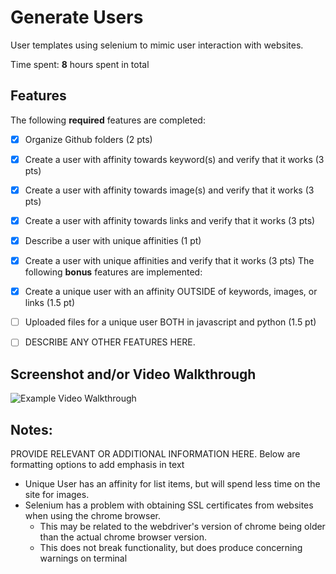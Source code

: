 # Generate Users

User templates using selenium to mimic user interaction with websites.

Time spent: **8** hours spent in total

## Features

The following **required** features are completed:

- [X] Organize Github folders (2 pts)
- [X] Create a user with affinity towards keyword(s) and verify that it works (3 pts)
- [X] Create a user with affinity towards image(s) and verify that it works (3 pts)
- [X] Create a user with affinity towards links and verify that it works (3 pts)
- [X] Describe a user with unique affinities (1 pt)
- [X] Create a user with unique affinities and verify that it works (3 pts)
The following **bonus** features are implemented:

- [X] Create a unique user with an affinity OUTSIDE of keywords, images, or links (1.5 pt)
- [ ] Uploaded files for a unique user BOTH in javascript and python (1.5 pt)
- [ ] DESCRIBE ANY OTHER FEATURES HERE.

## Screenshot and/or Video Walkthrough

<img src="https://imgur.com/gallery/4rAXx5x" title='Example Video Walkthrough' width='' alt='Example Video Walkthrough' />


## Notes:
PROVIDE RELEVANT OR ADDITIONAL INFORMATION HERE. Below are formatting options to add emphasis in text
<ul>
  <li>Unique User has an affinity for list items, but will spend less time on the site for images.</li>
  <li>Selenium has a problem with obtaining SSL certificates from websites when using the chrome browser.
    <ul>
      <li>This may be related to the webdriver's version of chrome being older than the actual chrome browser version.</li>
      <li>This does not break functionality, but does produce concerning warnings on terminal</li>
    </ul>
  </li>
</ul>
